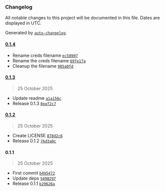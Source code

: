 ### Changelog

All notable changes to this project will be documented in this file. Dates are displayed in UTC.

Generated by [`auto-changelog`](https://github.com/CookPete/auto-changelog).

#### [0.1.4](https://github.com/pskd73/n8n-nodes-crawlchat/compare/0.1.3...0.1.4)

- Rename creds filename [`ec58997`](https://github.com/pskd73/n8n-nodes-crawlchat/commit/ec589974d5479b19afa5bc472d8e62e184b9a40d)
- Rename the creds filename [`69fe17a`](https://github.com/pskd73/n8n-nodes-crawlchat/commit/69fe17a8ffea0ff57944ceb14b4b1dcb464b9018)
- Cleanup the filename [`985a0fd`](https://github.com/pskd73/n8n-nodes-crawlchat/commit/985a0fd0240db3f5abe05e853ae065fab2d88953)

#### [0.1.3](https://github.com/pskd73/n8n-nodes-crawlchat/compare/0.1.2...0.1.3)

> 25 October 2025

- Update readme [`a1a156c`](https://github.com/pskd73/n8n-nodes-crawlchat/commit/a1a156ca9337a0804178c69eba7a98915a580bec)
- Release 0.1.3 [`8eaf2c7`](https://github.com/pskd73/n8n-nodes-crawlchat/commit/8eaf2c74c179623a2fa9c6239587b85515757031)

#### [0.1.2](https://github.com/pskd73/n8n-nodes-crawlchat/compare/0.1.1...0.1.2)

> 25 October 2025

- Create LICENSE [`878d2c6`](https://github.com/pskd73/n8n-nodes-crawlchat/commit/878d2c6783c73bff25187b31e37d667d1a5528b8)
- Release 0.1.2 [`76d3a0c`](https://github.com/pskd73/n8n-nodes-crawlchat/commit/76d3a0cc1088412b2e60081d79aa7486a90d4206)

#### 0.1.1

> 25 October 2025

- First commit [`b495472`](https://github.com/pskd73/n8n-nodes-crawlchat/commit/b495472775fea5640baffab5a658fc82b88ba17a)
- Update deps [`5498297`](https://github.com/pskd73/n8n-nodes-crawlchat/commit/5498297f7abc622058f52be7c44eb53b40ddfbe7)
- Release 0.1.1 [`b29626a`](https://github.com/pskd73/n8n-nodes-crawlchat/commit/b29626a6b31d6e491e07f95d9317346300db5850)
